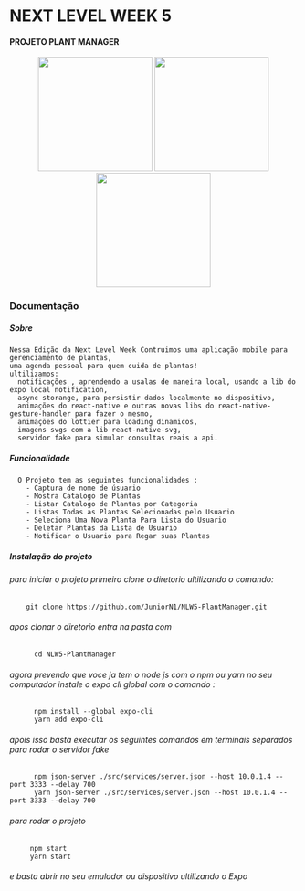 # NEXT LEVEL WEEK 5
#### PROJETO PLANT MANAGER


<p></p>

<p align="center">
  <img src="https://i.imgur.com/AF8QYSF.png" width="200" />
  <img src="https://i.imgur.com/KunqQWQ.png" width="200"  />
  <img src="https://i.imgur.com/eKGer88.png" width="200" />
</p>

### Documentação

  ##### Sobre    
    Nessa Edição da Next Level Week Contruimos uma aplicação mobile para gerenciamento de plantas, 
    uma agenda pessoal para quem cuida de plantas!
    ultilizamos:
      notificações , aprendendo a usalas de maneira local, usando a lib do expo local notification,
      async storange, para persistir dados localmente no dispositivo,     
      animações do react-native e outras novas libs do react-native-gesture-handler para fazer o mesmo,
      animações do lottier para loading dinamicos,
      imagens svgs com a lib react-native-svg,
      servidor fake para simular consultas reais a api. 
    
   
    
  ##### Funcionalidade
      O Projeto tem as seguintes funcionalidades :
        - Captura de nome de úsuario
        - Mostra Catalogo de Plantas
        - Listar Catalogo de Plantas por Categoria
        - Listas Todas as Plantas Selecionadas pelo Usuario
        - Seleciona Uma Nova Planta Para Lista do Usuario
        - Deletar Plantas da Lista de Usuario
        - Notificar o Usuario para Regar suas Plantas
        
  

  ##### Instalação do projeto
   ###### para iniciar o projeto primeiro clone o diretorio ultilizando o comando:
      
        git clone https://github.com/JuniorN1/NLW5-PlantManager.git
       
        
   ###### apos clonar o diretorio entra na pasta com 
      
          cd NLW5-PlantManager
       
   ###### agora prevendo que voce ja tem o node js com o npm ou yarn no seu computador instale o expo cli global com o comando : 
      
          npm install --global expo-cli
          yarn add expo-cli
      
   ###### apois isso basta executar os seguintes comandos em terminais separados  para rodar o servidor fake 
        
          npm json-server ./src/services/server.json --host 10.0.1.4 --port 3333 --delay 700
          yarn json-server ./src/services/server.json --host 10.0.1.4 --port 3333 --delay 700
    
   ###### para rodar o projeto
       
         npm start
         yarn start
     
   ###### e basta abrir no seu emulador ou dispositivo ultilizando o  Expo
        
        
       
    
